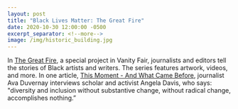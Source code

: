 ```yaml
---
layout: post
title: "Black Lives Matter: The Great Fire"
date: 2020-10-30 12:00:00 -0500
excerpt_separator: <!--more-->
image: /img/historic_building.jpg
---
```


In [The Great Fire][great-fire], a special project in Vanity Fair, journalists and editors tell the stories of Black artists and writers. The series features artwork, videos, and more. In one <!--more--> article, [This Moment - And What Came Before][moment], journalist Ava Duvernay <!--more--> interviews scholar and activist Angela Davis, who says: "diversity and inclusion without substantive change, without radical change, accomplishes nothing.”

[great-fire]: http://r20.rs6.net/tn.jsp?f=001Zn7AOgGY73scmzhexdTHB9P09tx2LQ0nCmJDOlTcLsW8xiHXPpdjFUcTIeqcJhXC5kDv2H1M_edeU5GHniV-qRDh7qXuTD_bY5ATHnlMwez0O0vbhzWTx8_lZkgalrThtkw-1nqeEN2WuUB7GkNQEBYkpIbNwSRNNYYlUOuew6aIyw62p5d2W1tirCj1t-8KDF1dgiZfdhLonbQgS0Bov6w4pp046RS9&c=561HOkKGF51sWNY4PBgLFhrrjlSp94vV2tzLo4eUhDlbxNBXT_zHcw==&ch=z2I79lMymsK2I7dtj7xQW0-QsopU_PPw2qTXj1sf2xEiDK7FVlH4FQ==
[moment]: http://r20.rs6.net/tn.jsp?f=001Zn7AOgGY73scmzhexdTHB9P09tx2LQ0nCmJDOlTcLsW8xiHXPpdjFUcTIeqcJhXCiVhPBSwQAI0bO1D4pZAkQvaGf3AdfDf5GZ0DyU6RqDMElaC6N2FuJ1e1HmfCO8t1MARwbybb54yEjU6DgR7nEufASZgRK6rJIlSccjgoqikea83YNA9__rEoVWkJN6ZlqOskbXYJX97bfLBRhJT6ECaF2ppIRzIyGDeH4a5FCn-8zZRqSAA7Mt9mi5VFc9LVizpdbPD9wpuMl-MUmLreGw==&c=561HOkKGF51sWNY4PBgLFhrrjlSp94vV2tzLo4eUhDlbxNBXT_zHcw==&ch=z2I79lMymsK2I7dtj7xQW0-QsopU_PPw2qTXj1sf2xEiDK7FVlH4FQ==

